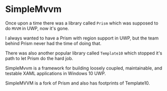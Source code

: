 # SimpleMvvm

Once upon a time there was a library called `Prism` which was supposed to do `MVVM` in UWP, now it's gone.


I always wanted to have a Prism with region support in UWP, but the team behind Prism never had the time of doing that.


There was also another popular library called `Template10` which stopped it's path to let Prism do the hard job.

SimpleMvvm is a framework for building loosely coupled, maintainable, and testable XAML applications in Windows 10 UWP.

SimpleMVVM is a fork of Prism and also has footprints of Template10.
